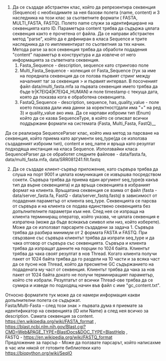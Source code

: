 1. Да се създаде абстрактен клас, който да репрезентира секвенция (Sequencе) с необходимите за нея базови полета (name, content)
 и 3 наследника на този клас за съответните формати ( FASTA, MULTI_FASTA, FASTQ).
 Полето name служи за идентифициране на секвенцията като ID.
 Параметъра content трябва да съдържа цялата секвенция както е прочетена от файла.
 Да се направи абстрактен метод "parse", който да е дефиниран в класа Sequencе и трите наследника да го имплементират по съответния за тях начин. Метода parse за вся секвенция трябва да обработи подадения "content" параметър в конструктура и да извлече от него информацията за сътветната секвенция.
   1. Fasta_Sequence - description, sequence като стрингово поле
   1. Multi_Fasta_Sequence - колекция от Fasta_Sequence (тук за име на поредната секвенция да се ползва първият стринг
      между началният таг за секвенция > и първият интервал.
     В посоченият файл data/multi_fasta.mfa за първата секвенция името 
     трябва да бъде tr|K7EIQ4|K7EIQ4_HUMAN) и поле timestamp с текуща дата, която да показва кога е обработена секвенцията.
   1. FastaQ_Sequence - description, sequence, has_quality_value - поле което показва дали има данни за коректност(дали има "+" на ред 3) 
     и quality_value ако има. 
     Да се нарпави изброим тип (Enum) който да се казва SequenceType,
     в който се описват всички поддържани формати на системата (Fasta, Multi_Fasta, FastQ)__

Да се реализира SequenceParser клас, който има метод за  парсване на секвенция, който приема като аргументи
 seq_type(да се използва създаденият изброим тип), content и seq_name и връща като резултат подходяща инстанция на класа Sequencе.
 Използвайки класа SequenceParser да се обработят следните файлове - data/fasta.fa, data/multi_fasta.mfa, data/SRR081241.filt.fastq

2. Да се създаде клиент-сървър приложение, като сървъра трябва да слуша на порт 9001 и цялата комуникация се извършва посредством сокети. Сървъра трябва да приема един аргумент seq_type(в какъв тип да върне секвенцията) и да връща секвенцията в избраният формат на клиента. Връщатана секвенция се взима от файл (fasta - data/server_fasta.fa, FastQ - data/server_fastq.fastq) в зависимост от подадения параметър от клиента seq_type. Секвенцията се парсва от сървъра и на клиента се подава единствено секвенцията без допълнителните параметри към нея. След нея се изпраща на клиента терминиращ оператор, който указва, че цялата секвенция е изпратена (може да бъде всякакъв символ или низ, който изберете). Може да се използват парсарите създадени за задача 1. Сървъра трябва да разбира минимум от 2 формата FASTA и FASTQ. При свързване със сървъра клиентът трябва да изпрати seq_type и да чака отговор от сървъра със секвенцията. Сървъра и клиента трябва да изпращат данните на порции по 1024 байта. Клиентът трябва да чака своят резултат в нов Thread. Когато клиента получи пакет от 1024 байта трябва да го раздели на 10 части и за всяка част да се пусне нов Thread, който да пресметне GC съдържанието на подадената му част от секвенция. Клиентът трябва да чака за нов пакет от 1024 байта докато не получи терминиращият параметър, който сте избрали. Резултатът от всички Thread-ове трябва да се сумира и изведе по подходящ начин във файл с име "gc_content.txt".


Относно форматите тук може да се намери информация какви допълнителни полета се съдържат.
</br >Fasta/Multi-Fasta – след този знак > първата дума я приемате за идентификатор на секвенцията (ID или Name) а след нея всичко за description. Самата секвенция за content. https://en.wikipedia.org/wiki/FASTA_format , https://blast.ncbi.nlm.nih.gov/Blast.cgi?CMD=Web&PAGE_TYPE=BlastDocs&DOC_TYPE=BlastHelp , 
</br >FASTQ - https://en.wikipedia.org/wiki/FASTQ_format
</br >Предложение за парсър -  Може да ползвате парсарът, който написахмe в час или някой от готовите библиотеки като https://biopython.org/wiki/SeqIO 


